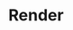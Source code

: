 ---
title: Render
taxonomy:
    category:
        - docs
visible: true
highlight:
    enabled: false
---